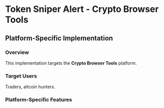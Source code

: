 # Token Sniper Alert - Crypto Browser Tools

## Platform-Specific Implementation

### Overview
This implementation targets the **Crypto Browser Tools** platform.

### Target Users
Traders, altcoin hunters.

### Platform-Specific Features

